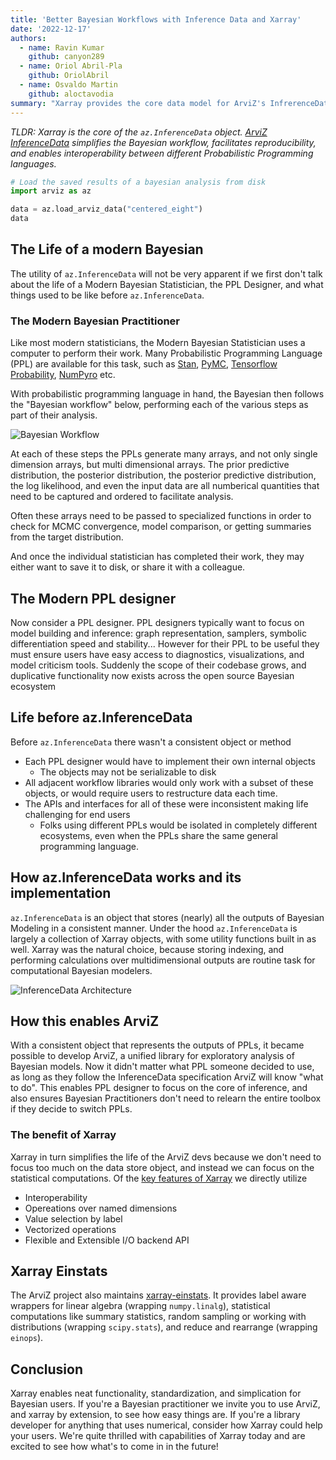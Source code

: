 ```yaml
---
title: 'Better Bayesian Workflows with Inference Data and Xarray'
date: '2022-12-17'
authors:
  - name: Ravin Kumar
    github: canyon289
  - name: Oriol Abril-Pla
    github: OriolAbril
  - name: Osvaldo Martin
    github: aloctavodia
summary: "Xarray provides the core data model for ArviZ's InfrerenceData structure"
---
```


_TLDR: Xarray is the core of the `az.InferenceData` object. [ArviZ InferenceData](https://python.arviz.org/en/stable/api/generated/arviz.InferenceData.html) simplifies the Bayesian workflow, facilitates reproducibility, and enables interoperability between different Probabilistic Programming languages._

<!-- Temporary Reference https://xarray.dev/blog/introducing-pint-xarray -->

```python
# Load the saved results of a bayesian analysis from disk
import arviz as az

data = az.load_arviz_data("centered_eight")
data
```

<!-- https://xarray.dev/blog/introducing-pint-xarray -->

## The Life of a modern Bayesian

The utility of `az.InferenceData` will not be very apparent if we first don't talk about the life of a Modern Bayesian Statistician,
the PPL Designer, and what things used to be like before `az.InferenceData`.

### The Modern Bayesian Practitioner

Like most modern statisticians, the Modern Bayesian Statistician uses a computer to perform their work.
Many Probabilistic Programming Language (PPL) are available for this task, such as [Stan](https://mc-stan.org/),
[PyMC](https://www.pymc.io/), [Tensorflow Probability](https://www.tensorflow.org/probability), [NumPyro](http://pyro.ai/numpyro/) etc.

With probabilistic programming language in hand, the Bayesian then follows the "Bayesian workflow" below, performing each of the various steps
as part of their analysis.

![Bayesian Workflow](https://bayesiancomputationbook.com/_images/Bayesian_workflow.png)

At each of these steps the PPLs generate many arrays, and not only single dimension arrays, but multi dimensional arrays.
The prior predictive distribution, the posterior distribution, the posterior predictive distribution, the log likelihood, and even the input data
are all numberical quantities that need to be captured and ordered to facilitate analysis.

Often these arrays need to be passed to specialized functions in order to check for MCMC convergence, model comparison, or getting summaries from the target distribution.

And once the individual statistician has completed their work, they may either want to save it to disk,
or share it with a colleague.

## The Modern PPL designer

Now consider a PPL designer. PPL designers typically want to focus on model building and inference: graph representation, samplers, symbolic differentiation speed and stability...
However for their PPL to be useful they must ensure users have easy access to diagnostics,
visualizations, and model criticism tools.
Suddenly the scope of their codebase grows, and duplicative functionality now exists across
the open source Bayesian ecosystem

## Life before az.InferenceData

Before `az.InferenceData` there wasn't a consistent object or method

- Each PPL designer would have to implement their own internal objects
  - The objects may not be serializable to disk
- All adjacent workflow libraries would only work with a subset of these objects, or would require users to restructure data each time.
- The APIs and interfaces for all of these were inconsistent making life challenging for end users
  - Folks using different PPLs would be isolated in completely different ecosystems, even when the PPLs share the same general programming language.

## How az.InferenceData works and its implementation

`az.InferenceData` is an object that stores (nearly) all the outputs of Bayesian Modeling in a consistent manner.
Under the hood `az.InferenceData` is largely a collection of Xarray objects, with some utility functions built in as well.
Xarray was the natural choice, because storing indexing, and performing calculations
over multidimensional outputs are routine task for computational Bayesian modelers.

![InferenceData Architecture](https://python.arviz.org/en/stable/_images/InferenceDataStructure.png)

## How this enables ArviZ

With a consistent object that represents the outputs of PPLs, it became possible to develop ArviZ,
a unified library for exploratory analysis of Bayesian models.
Now it didn't matter what PPL someone decided to use,
as long as they follow the InferenceData specification ArviZ will know "what to do".
This enables PPL designer to focus on the core of inference,
and also ensures Bayesian Practitioners don't need to relearn the entire toolbox if they decide to switch PPLs.

### The benefit of Xarray

Xarray in turn simplifies the life of the ArviZ devs because we don't need to focus too much
on the data store object, and instead we can focus on the statistical computations.
Of the [key features of Xarray](https://xarray.dev/#features) we directly utilize

- Interoperability
- Opereations over named dimensions
- Value selection by label
- Vectorized operations
- Flexible and Extensible I/O backend API

## Xarray Einstats
The ArviZ project also maintains [xarray-einstats](https://einstats.python.arviz.org/en/latest/).
It provides label aware wrappers for linear algebra (wrapping `numpy.linalg`), statistical computations like summary statistics, random sampling or working with distributions (wrapping `scipy.stats`), and reduce and rearrange (wrapping `einops`).

## Conclusion

Xarray enables neat functionality, standardization, and simplication for Bayesian users.
If you're a Bayesian practitioner we invite you to use ArviZ, and xarray by extension, to see how easy things are.
If you're a library developer for anything that uses numerical, consider how Xarray could help your users.
We're quite thrilled with capabilities of Xarray today and are excited to see how what's to come in in the future!
